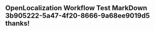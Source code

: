 <properties
ms.topic="hero-topic"
ms.test1="hero-topic"
ms.test2="test"/>

## OpenLocalization Workflow Test MarkDown 3b905222-5a47-4f20-8666-9a68ee9019d5 thanks!
